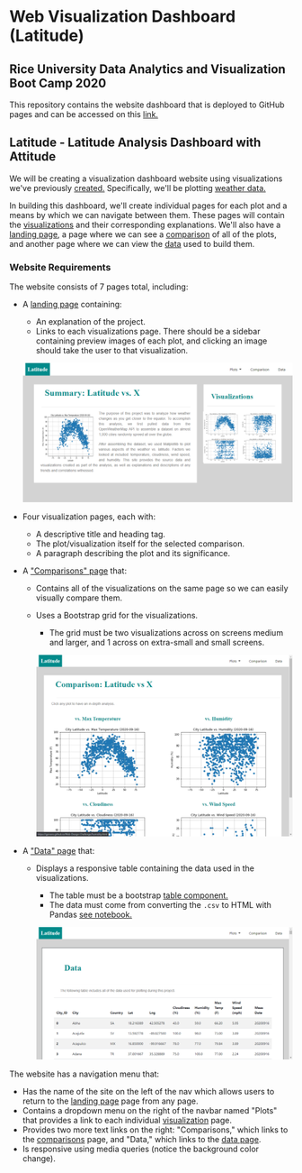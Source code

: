 # Web Visualization Dashboard (Latitude)


## Rice University Data Analytics and Visualization Boot Camp 2020


This repository contains the website dashboard that is deployed to GitHub pages and can be accessed on this [link.](https://gpivaro.github.io/Web-Design-Challenge/)


## Latitude - Latitude Analysis Dashboard with Attitude

We will be creating a visualization dashboard website using visualizations we've previously [created.](https://github.com/gpivaro/6_Python_APIs_Homework) Specifically, we'll be plotting [weather data.](Resources/city_weather.csv)

In building this dashboard, we'll create individual pages for each plot and a means by which we can navigate between them. These pages will contain the [visualizations](max_temperature.html) and their corresponding explanations. We'll also have a [landing page](index.html), a page where we can see a [comparison](comparison.html) of all of the plots, and another page where we can view the [data](data.html) used to build them.

### Website Requirements

The website consists of 7 pages total, including:

* A [landing page](index.html) containing:
  * An explanation of the project.
  * Links to each visualizations page. There should be a sidebar containing preview images of each plot, and clicking an image should take the user to that visualization.
  
  ![view_1.png](Resources/assets/images/view_1.png)
  
* Four visualization pages, each with:
  * A descriptive title and heading tag.
  * The plot/visualization itself for the selected comparison.
  * A paragraph describing the plot and its significance.
  
  
* A ["Comparisons" page](comparison.html) that:
  * Contains all of the visualizations on the same page so we can easily visually compare them.
  * Uses a Bootstrap grid for the visualizations.
    * The grid must be two visualizations across on screens medium and larger, and 1 across on extra-small and small screens.
    
    ![view_6.png](Resources/assets/images/view_6.png)
    
* A ["Data" page](data.html) that:
  * Displays a responsive table containing the data used in the visualizations.
    * The table must be a bootstrap [table component.](https://getbootstrap.com/docs/4.3/content/tables/#responsive-tables)
    * The data must come from converting the `.csv` to HTML with Pandas [see notebook.](CSV_to_HTML.ipynb)
    
    ![view_7.png](Resources/assets/images/view_7.png)

The website has a navigation menu that:

* Has the name of the site on the left of the nav which allows users to return to the [landing page](index.html) page from any page.
* Contains a dropdown menu on the right of the navbar named "Plots" that provides a link to each individual [visualization](max_temperature.html) page.
* Provides two more text links on the right: "Comparisons," which links to the [comparisons](comparison.html) page, and "Data," which links to the [data page](data.html).
* Is responsive using media queries (notice the background color change).
